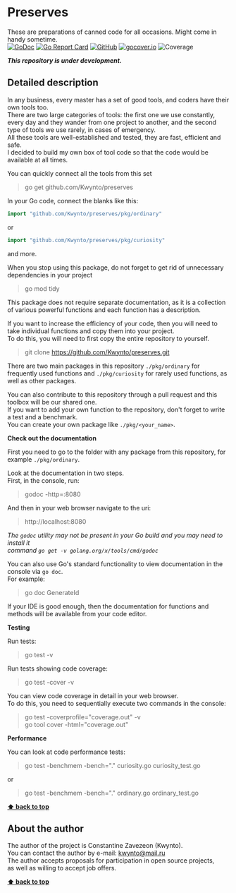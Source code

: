 # Preserves
These are preparations of canned code for all occasions. Might come in handy sometime.  
[![GoDoc](https://godoc.org/github.com/Kwynto/preserves?status.svg)](https://godoc.org/github.com/Kwynto/preserves)
[![Go Report Card](https://goreportcard.com/badge/github.com/Kwynto/preserves)](https://goreportcard.com/report/github.com/Kwynto/preserves)
[![GitHub](https://img.shields.io/github/license/Kwynto/preserves)](https://github.com/Kwynto/preserves/blob/master/LICENSE)
[![gocover.io](https://gocover.io/_badge/github.com/Kwynto/preserves)](https://gocover.io/github.com/Kwynto/preserves)
![Coverage](https://img.shields.io/badge/Coverage-100.0%25-brightgreen)

**_This repository is under development._**

## Detailed description

In any business, every master has a set of good tools, and coders have their own tools too.  
There are two large categories of tools: the first one we use constantly, every day and they wander from one project to another, and the second type of tools we use rarely, in cases of emergency.  
All these tools are well-established and tested, they are fast, efficient and safe.  
I decided to build my own box of tool code so that the code would be available at all times.  

You can quickly connect all the tools from this set  
> go get github.com/Kwynto/preserves

In your Go code, connect the blanks like this:  
```go
import "github.com/Kwynto/preserves/pkg/ordinary"
```
or
```go
import "github.com/Kwynto/preserves/pkg/curiosity"
```
and more.

When you stop using this package, do not forget to get rid of unnecessary dependencies in your project  
> go mod tidy

This package does not require separate documentation, as it is a collection of various powerful functions and each function has a description.  

If you want to increase the efficiency of your code, then you will need to take individual functions and copy them into your project.  
To do this, you will need to first copy the entire repository to yourself.  
> git clone https://github.com/Kwynto/preserves.git

There are two main packages in this repository `./pkg/ordinary` for frequently used functions and `./pkg/curiosity` for rarely used functions, as well as other packages.

You can also contribute to this repository through a pull request and this toolbox will be our shared one.  
If you want to add your own function to the repository, don't forget to write a test and a benchmark.  
You can create your own package like `./pkg/<your_name>`.  

**Check out the documentation**

First you need to go to the folder with any package from this repository, for example `./pkg/ordinary`.  

Look at the documentation in two steps.  
First, in the console, run:
> godoc -http=:8080

And then in your web browser navigate to the uri:
> http://localhost:8080

*The `godoc` utility may not be present in your Go build and you may need to install it  
command `go get -v golang.org/x/tools/cmd/godoc`*

You can also use Go's standard functionality to view documentation in the console via `go doc`.  
For example:  
> go doc GenerateId

If your IDE is good enough, then the documentation for functions and methods will be available from your code editor.

**Testing**

Run tests:
> go test -v

Run tests showing code coverage:
> go test -cover -v

You can view code coverage in detail in your web browser.  
To do this, you need to sequentially execute two commands in the console:
> go test -coverprofile="coverage.out" -v  
> go tool cover -html="coverage.out"

**Performance**

You can look at code performance tests:
> go test -benchmem -bench="." curiosity.go curiosity_test.go

or
> go test -benchmem -bench="." ordinary.go ordinary_test.go

**[⬆ back to top](#preserves)**

## About the author

The author of the project is Constantine Zavezeon (Kwynto).  
You can contact the author by e-mail: kwynto@mail.ru  
The author accepts proposals for participation in open source projects,  
as well as willing to accept job offers.

**[⬆ back to top](#preserves)**
